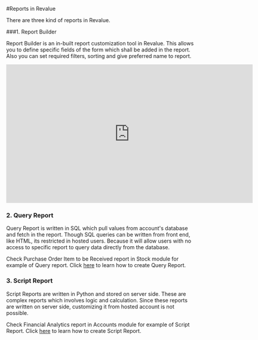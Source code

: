 #Reports in Revalue

There are three kind of reports in Revalue.

###1. Report Builder

Report Builder is an in-built report customization tool in Revalue. This allows you to define specific fields of the form which shall be added in the report. Also you can set required filters, sorting and give preferred name to report.

<iframe width="660" height="371" src="https://www.youtube.com/embed/WQALaSBQtdU" frameborder="0" allowfullscreen></iframe>

### 2. Query Report

Query Report is written in SQL which pull values from account's database and fetch in the report. Though SQL queries can be written from front end, like HTML, its restricted in hosted users. Because it will allow users with no access to specific report to query data directly from the database.

Check Purchase Order Item to be Received report in Stock module for example of Query report. Click [here](http://revaluesoft.com) to learn how to create Query Report.

### 3. Script Report

Script Reports are written in Python and stored on server side. These are complex reports which involves logic and calculation. Since these reports are written on server side, customizing it from hosted account is not possible.

Check Financial Analytics report in Accounts module for example of Script Report. Click [here](http://revaluesoft.com) to learn how to create Script Report.

<!-- markdown -->
